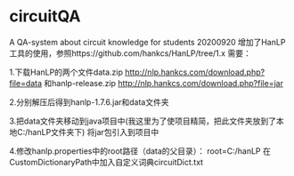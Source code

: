 # circuitQA
A QA-system about circuit knowledge for students
20200920 增加了HanLP工具的使用，参照https://github.com/hankcs/HanLP/tree/1.x
需要：

1.下载HanLP的两个文件data.zip
http://nlp.hankcs.com/download.php?file=data
和hanlp-release.zip
http://nlp.hankcs.com/download.php?file=jar

2.分别解压后得到hanlp-1.7.6.jar和data文件夹

3.把data文件夹移动到java项目中(我这里为了使项目精简，把此文件夹放到了本地C:/hanLP文件夹下)
将jar包引入到项目中

4.修改hanlp.properties中的root路径（data的父目录）：
root=C:/hanLP
在CustomDictionaryPath中加入自定义词典circuitDict.txt

